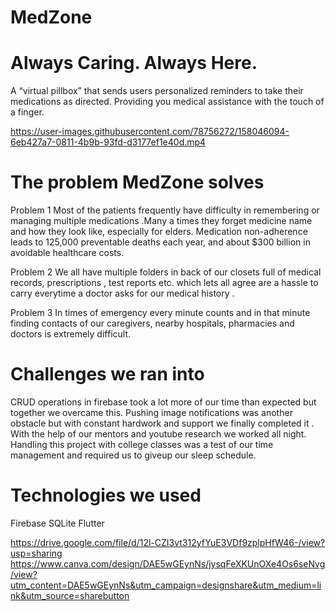 
# MedZone
# Always Caring. Always Here.
A “virtual pillbox” that sends users personalized reminders to take their medications as directed.
Providing you medical assistance with the touch of a finger.


https://user-images.githubusercontent.com/78756272/158046094-6eb427a7-0811-4b9b-93fd-d3177ef1e40d.mp4

# The problem MedZone solves
Problem 1
Most of the patients frequently have difficulty in remembering or managing multiple medications .Many a times they forget medicine name and how they look like, especially for elders. Medication non-adherence leads to 125,000 preventable deaths each year, and about $300 billion in avoidable healthcare costs.

Problem 2
We all have multiple folders in back of our closets full of medical records, prescriptions , test reports etc. which lets all agree are a hassle to carry everytime a doctor asks for our medical history .

Problem 3
In times of emergency every minute counts and in that minute finding contacts of our caregivers, nearby hospitals, pharmacies and doctors is extremely difficult.

# Challenges we ran into
CRUD operations in firebase took a lot more of our time than expected but together we overcame this. Pushing image notifications was another obstacle but with constant hardwork and support we finally completed it .
With the help of our mentors and youtube research we worked all night. Handling this project with college classes was a test of our time management and required us to giveup our sleep schedule.

# Technologies we used
Firebase SQLite Flutter

https://drive.google.com/file/d/12l-CZI3vt312yfYuE3VDf9zplpHfW46-/view?usp=sharing
https://www.canva.com/design/DAE5wGEynNs/jysqFeXKUnOXe4Os6seNvg/view?utm_content=DAE5wGEynNs&utm_campaign=designshare&utm_medium=link&utm_source=sharebutton
